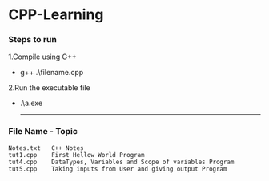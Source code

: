# CPP-Learning

### Steps to run
1.Compile using G++
- g++ .\filename.cpp

2.Run the executable file
- .\a.exe

  --------------------------------------------
### File Name - Topic
    Notes.txt   C++ Notes
    tut1.cpp    First Hellow World Program
    tut4.cpp    DataTypes, Variables and Scope of variables Program
    tut5.cpp    Taking inputs from User and giving output Program
